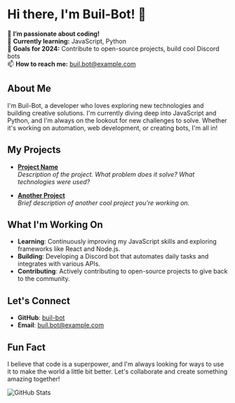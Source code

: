 # Hi there, I'm Buil-Bot! 👋

👀 **I’m passionate about coding!**  
🌱 **Currently learning:** JavaScript, Python  
🎯 **Goals for 2024:** Contribute to open-source projects, build cool Discord bots  
📫 **How to reach me:** [buil.bot@example.com](mailto:buil.bot@example.com)

## About Me

I'm Buil-Bot, a developer who loves exploring new technologies and building creative solutions. I'm currently diving deep into JavaScript and Python, and I'm always on the lookout for new challenges to solve. Whether it's working on automation, web development, or creating bots, I'm all in!

## My Projects

- **[Project Name](https://github.com/buil-bot/project-repo)**  
  *Description of the project. What problem does it solve? What technologies were used?*

- **[Another Project](https://github.com/buil-bot/another-project-repo)**  
  *Brief description of another cool project you're working on.*

## What I'm Working On

- **Learning**: Continuously improving my JavaScript skills and exploring frameworks like React and Node.js.
- **Building**: Developing a Discord bot that automates daily tasks and integrates with various APIs.
- **Contributing**: Actively contributing to open-source projects to give back to the community.

## Let's Connect

- **GitHub**: [buil-bot](https://github.com/buil-bot)
- **Email**: [buil.bot@example.com](mailto:buil.bot@example.com)

## Fun Fact

I believe that code is a superpower, and I'm always looking for ways to use it to make the world a little bit better. Let's collaborate and create something amazing together!

![GitHub Stats](https://github-readme-stats.vercel.app/api?username=buil-bot&show_icons=true&theme=radical)
